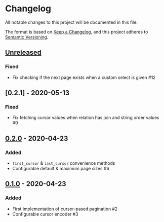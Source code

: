 # Changelog

All notable changes to this project will be documented in this file.

The format is based on [Keep a Changelog](https://keepachangelog.com/en/1.0.0/),
and this project adheres to [Semantic Versioning](https://semver.org/spec/v2.0.0.html).

## [Unreleased]

### Fixed

* Fix checking if the next page exists when a custom select is given #12

## [0.2.1] - 2020-05-13

### Fixed

* Fix fetching cursor values when relation has join and string order values #9

## [0.2.0] - 2020-04-23

### Added

* `first_cursor` & `last_cursor` convenience methods
* Configurable default & maximum page sizes #6

## [0.1.0] - 2020-04-23

### Added

* First implementation of cursor-pased pagination #2
* Configurable cursor encoder #3

[Unreleased]: https://github.com/check24-profis/shared-cursor-pager/compare/v0.2.1...HEAD
[0.2.0]: https://github.com/check24-profis/shared-cursor-pager/compare/v0.2.0...v0.2.1
[0.2.0]: https://github.com/check24-profis/shared-cursor-pager/compare/v0.1.0...v0.2.0
[0.1.0]: https://github.com/check24-profis/shared-cursor-pager/releases/tag/v0.1.0
